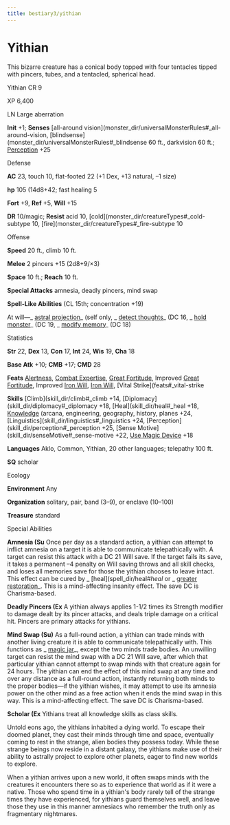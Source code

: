 ```yaml
---
title: bestiary3/yithian
---
```

# Yithian

This bizarre creature has a conical body topped with four tentacles tipped with pincers, tubes, and a tentacled, spherical head.

Yithian CR 9

XP 6,400

LN Large aberration

**Init** +1; **Senses** [all-around vision](monster_dir/universalMonsterRules#_all-around-vision, [blindsense](monster_dir/universalMonsterRules#_blindsense 60 ft., darkvision 60 ft.; [Perception](skill_dir/perception#_perception) +25

Defense

**AC** 23, touch 10, flat-footed 22 (+1 Dex, +13 natural, –1 size)

**hp** 105 (14d8+42; fast healing 5

**Fort** +9, **Ref** +5, **Will** +15

**DR** 10/magic; **Resist** acid 10, [cold](monster_dir/creatureTypes#_cold-subtype 10, [fire](monster_dir/creatureTypes#_fire-subtype 10

Offense

**Speed** 20 ft., climb 10 ft.

**Melee** 2 pincers +15 (2d8+9/×3)

**Space** 10 ft.; **Reach** 10 ft.

**Special Attacks** amnesia, deadly pincers, mind swap

**Spell-Like Abilities** (CL 15th; concentration +19)

At will—_ [astral projection](spell_dir/astralProjection#_astral-projection)_ (self only, _ [detect thoughts](spell_dir/detectThoughts#_detect-thoughts)_ (DC 16, _ [hold monster](spell_dir/holdMonster#_hold-monster)_ (DC 19, _ [modify memory](spell_dir/modifyMemory#_modify-memory)_ (DC 18)

Statistics

**Str** 22, **Dex** 13, **Con** 17, **Int** 24, **Wis** 19, **Cha** 18

**Base Atk** +10; **CMB** +17; **CMD** 28

**Feats** [Alertness](feats#_alertness), [Combat Expertise](feats#_combat-expertise), [Great Fortitude](feats#_great-fortitude), Improved [Great Fortitude](feats#_great-fortitude), Improved [Iron Will](feats#_iron-will), [Iron Will](feats#_iron-will), [Vital Strike](feats#_vital-strike

**Skills** [Climb](skill_dir/climb#_climb +14, [Diplomacy](skill_dir/diplomacy#_diplomacy +18, [Heal](skill_dir/heal#_heal +18, [Knowledge](skill_dir/knowledge#_knowledge) (arcana, engineering, geography, history, planes +24, [Linguistics](skill_dir/linguistics#_linguistics +24, [Perception](skill_dir/perception#_perception +25, [Sense Motive](skill_dir/senseMotive#_sense-motive +22, [Use Magic Device](skill_dir/useMagicDevice#_use-magic-device) +18

**Languages** Aklo, Common, Yithian, 20 other languages; telepathy 100 ft.

**SQ** scholar

Ecology

**Environment** Any

**Organization** solitary, pair, band (3–9), or enclave (10–100)

**Treasure** standard

Special Abilities

**Amnesia (Su** Once per day as a standard action, a yithian can attempt to inflict amnesia on a target it is able to communicate telepathically with. A target can resist this attack with a DC 21 Will save. If the target fails its save, it takes a permanent –4 penalty on Will saving throws and all skill checks, and loses all memories save for those the yithian chooses to leave intact. This effect can be cured by _ [heal](spell_dir/heal#_heal_ or _ [greater restoration](spell_dir/restoration#_restoration-greater)_. This is a mind-affecting insanity effect. The save DC is Charisma-based.

**Deadly Pincers (Ex** A yithian always applies 1-1/2 times its Strength modifier to damage dealt by its pincer attacks, and deals triple damage on a critical hit. Pincers are primary attacks for yithians.

**Mind Swap (Su)** As a full-round action, a yithian can trade minds with another living creature it is able to communicate telepathically with. This functions as _ [magic jar](spell_dir/magicJar#_magic-jar)_, except the two minds trade bodies. An unwilling target can resist the mind swap with a DC 21 Will save, after which that particular yithian cannot attempt to swap minds with that creature again for 24 hours. The yithian can end the effect of this mind swap at any time and over any distance as a full-round action, instantly returning both minds to the proper bodies—if the yithian wishes, it may attempt to use its amnesia power on the other mind as a free action when it ends the mind swap in this way. This is a mind-affecting effect. The save DC is Charisma-based.

**Scholar (Ex** Yithians treat all knowledge skills as class skills.

Untold eons ago, the yithians inhabited a dying world. To escape their doomed planet, they cast their minds through time and space, eventually coming to rest in the strange, alien bodies they possess today. While these strange beings now reside in a distant galaxy, the yithians make use of their ability to astrally project to explore other planets, eager to find new worlds to explore.

When a yithian arrives upon a new world, it often swaps minds with the creatures it encounters there so as to experience that world as if it were a native. Those who spend time in a yithian's body rarely tell of the strange times they have experienced, for yithians guard themselves well, and leave those they use in this manner amnesiacs who remember the truth only as fragmentary nightmares.


